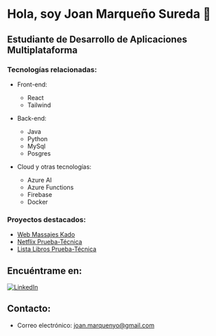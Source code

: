 # Hola, soy Joan Marqueño Sureda 👋

## Estudiante de Desarrollo de Aplicaciones Multiplataforma

### Tecnologías relacionadas:

- Front-end:
    - React
    - Tailwind

- Back-end:
    - Java
    - Python
    - MySql
    - Posgres

- Cloud y otras tecnologías:
    - Azure AI
    - Azure Functions
    - Firebase
    - Docker

### Proyectos destacados:

- [Web Massajes Kado](https://kadomasajes.com)
- [Netflix Prueba-Técnica ](https://netflix-prueba-react.web.app/)
- [Lista Libros Prueba-Técnica](https://listalibrosjoanmarqueno.netlify.app/)


## Encuéntrame en:

[![LinkedIn](https://www.linkedin.com/in/joanmarqueno)](https://www.linkedin.com/in/joanmarqueno/)

## Contacto:

- Correo electrónico: [joan.marquenyo@gmail.com](mailto:joan.marquenyo@gmail.com)
